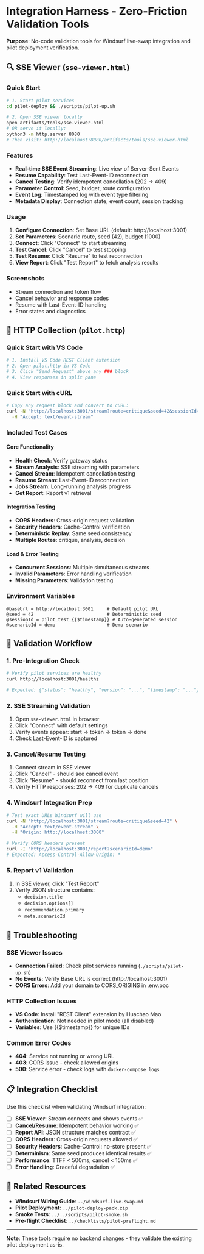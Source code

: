 # Integration Harness - Zero-Friction Validation Tools

**Purpose**: No-code validation tools for Windsurf live-swap integration and pilot deployment verification.

## 🔍 SSE Viewer (`sse-viewer.html`)

### Quick Start
```bash
# 1. Start pilot services
cd pilot-deploy && ./scripts/pilot-up.sh

# 2. Open SSE viewer locally
open artifacts/tools/sse-viewer.html
# OR serve it locally:
python3 -m http.server 8080
# Then visit: http://localhost:8080/artifacts/tools/sse-viewer.html
```

### Features
- **Real-time SSE Event Streaming**: Live view of Server-Sent Events
- **Resume Capability**: Test Last-Event-ID reconnection
- **Cancel Testing**: Verify idempotent cancellation (202 → 409)
- **Parameter Control**: Seed, budget, route configuration
- **Event Log**: Timestamped log with event type filtering
- **Metadata Display**: Connection state, event count, session tracking

### Usage
1. **Configure Connection**: Set Base URL (default: http://localhost:3001)
2. **Set Parameters**: Scenario route, seed (42), budget (1000)
3. **Connect**: Click "Connect" to start streaming
4. **Test Cancel**: Click "Cancel" to test stopping
5. **Test Resume**: Click "Resume" to test reconnection
6. **View Report**: Click "Test Report" to fetch analysis results

### Screenshots
- Stream connection and token flow
- Cancel behavior and response codes
- Resume with Last-Event-ID handling
- Error states and diagnostics

## 📡 HTTP Collection (`pilot.http`)

### Quick Start with VS Code
```bash
# 1. Install VS Code REST Client extension
# 2. Open pilot.http in VS Code
# 3. Click "Send Request" above any ### block
# 4. View responses in split pane
```

### Quick Start with cURL
```bash
# Copy any request block and convert to cURL:
curl -N "http://localhost:3001/stream?route=critique&seed=42&sessionId=test_123" \
  -H "Accept: text/event-stream"
```

### Included Test Cases

#### Core Functionality
- **Health Check**: Verify gateway status
- **Stream Analysis**: SSE streaming with parameters
- **Cancel Stream**: Idempotent cancellation testing
- **Resume Stream**: Last-Event-ID reconnection
- **Jobs Stream**: Long-running analysis progress
- **Get Report**: Report v1 retrieval

#### Integration Testing
- **CORS Headers**: Cross-origin request validation
- **Security Headers**: Cache-Control verification
- **Deterministic Replay**: Same seed consistency
- **Multiple Routes**: critique, analysis, decision

#### Load & Error Testing
- **Concurrent Sessions**: Multiple simultaneous streams
- **Invalid Parameters**: Error handling verification
- **Missing Parameters**: Validation testing

### Environment Variables
```
@baseUrl = http://localhost:3001     # Default pilot URL
@seed = 42                           # Deterministic seed
@sessionId = pilot_test_{{$timestamp}} # Auto-generated session
@scenarioId = demo                   # Demo scenario
```

## 🎯 Validation Workflow

### 1. Pre-Integration Check
```bash
# Verify pilot services are healthy
curl http://localhost:3001/healthz

# Expected: {"status": "healthy", "version": "...", "timestamp": "..."}
```

### 2. SSE Streaming Validation
1. Open `sse-viewer.html` in browser
2. Click "Connect" with default settings
3. Verify events appear: start → token → token → done
4. Check Last-Event-ID is captured

### 3. Cancel/Resume Testing
1. Connect stream in SSE viewer
2. Click "Cancel" - should see cancel event
3. Click "Resume" - should reconnect from last position
4. Verify HTTP responses: 202 → 409 for duplicate cancels

### 4. Windsurf Integration Prep
```bash
# Test exact URLs Windsurf will use
curl -N "http://localhost:3001/stream?route=critique&seed=42" \
  -H "Accept: text/event-stream" \
  -H "Origin: http://localhost:3000"

# Verify CORS headers present
curl -I "http://localhost:3001/report?scenarioId=demo"
# Expected: Access-Control-Allow-Origin: *
```

### 5. Report v1 Validation
1. In SSE viewer, click "Test Report"
2. Verify JSON structure contains:
   - `decision.title`
   - `decision.options[]`
   - `recommendation.primary`
   - `meta.scenarioId`

## 🔧 Troubleshooting

### SSE Viewer Issues
- **Connection Failed**: Check pilot services running (`./scripts/pilot-up.sh`)
- **No Events**: Verify Base URL is correct (http://localhost:3001)
- **CORS Errors**: Add your domain to CORS_ORIGINS in .env.poc

### HTTP Collection Issues
- **VS Code**: Install "REST Client" extension by Huachao Mao
- **Authentication**: Not needed in pilot mode (all disabled)
- **Variables**: Use {{$timestamp}} for unique IDs

### Common Error Codes
- **404**: Service not running or wrong URL
- **403**: CORS issue - check allowed origins
- **500**: Service error - check logs with `docker-compose logs`

## 📋 Integration Checklist

Use this checklist when validating Windsurf integration:

- [ ] **SSE Viewer**: Stream connects and shows events ✅
- [ ] **Cancel/Resume**: Idempotent behavior working ✅
- [ ] **Report API**: JSON structure matches contract ✅
- [ ] **CORS Headers**: Cross-origin requests allowed ✅
- [ ] **Security Headers**: Cache-Control: no-store present ✅
- [ ] **Determinism**: Same seed produces identical results ✅
- [ ] **Performance**: TTFF < 500ms, cancel < 150ms ✅
- [ ] **Error Handling**: Graceful degradation ✅

## 🔗 Related Resources

- **Windsurf Wiring Guide**: `../windsurf-live-swap.md`
- **Pilot Deployment**: `../pilot-deploy-pack.zip`
- **Smoke Tests**: `../../scripts/pilot-smoke.sh`
- **Pre-flight Checklist**: `../checklists/pilot-preflight.md`

---

**Note**: These tools require no backend changes - they validate the existing pilot deployment as-is.